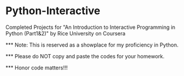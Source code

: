 # Python-Interactive
Completed Projects for "An Introduction to Interactive Programming in Python (Part1&2)" 
by Rice University on Coursera 

*** Note: This is reserved as a showplace for my proficiency in Python. 

*** Please do NOT copy and paste the codes for your homework.  

*** Honor code matters!!!
